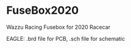 # FuseBox2020
Wazzu Racing Fusebox for 2020 Racecar

EAGLE:
.brd file for PCB, 
 .sch file for schematic
